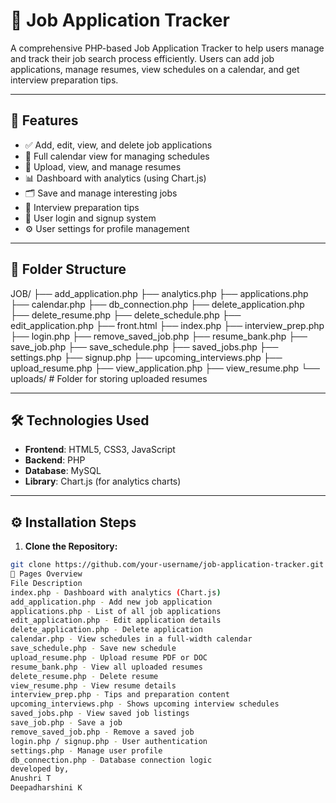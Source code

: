 # 💼 Job Application Tracker

A comprehensive PHP-based Job Application Tracker to help users manage and track their job search process efficiently. Users can add job applications, manage resumes, view schedules on a calendar, and get interview preparation tips.

---

## 📌 Features

- ✅ Add, edit, view, and delete job applications
- 📅 Full calendar view for managing schedules
- 📄 Upload, view, and manage resumes
- 📊 Dashboard with analytics (using Chart.js)
- 🗂 Save and manage interesting jobs
- 🧠 Interview preparation tips
- 🔐 User login and signup system
- ⚙️ User settings for profile management

---

## 📁 Folder Structure
JOB/
├── add_application.php
├── analytics.php
├── applications.php
├── calendar.php
├── db_connection.php
├── delete_application.php
├── delete_resume.php
├── delete_schedule.php
├── edit_application.php
├── front.html
├── index.php
├── interview_prep.php
├── login.php
├── remove_saved_job.php
├── resume_bank.php
├── save_job.php
├── save_schedule.php
├── saved_jobs.php
├── settings.php
├── signup.php
├── upcoming_interviews.php
├── upload_resume.php
├── view_application.php
├── view_resume.php
└── uploads/ # Folder for storing uploaded resumes

---

## 🛠️ Technologies Used

- **Frontend**: HTML5, CSS3, JavaScript
- **Backend**: PHP
- **Database**: MySQL
- **Library**: Chart.js (for analytics charts)

---

## ⚙️ Installation Steps

1. **Clone the Repository:**

```bash
git clone https://github.com/your-username/job-application-tracker.git
🧾 Pages Overview
File Description
index.php - Dashboard with analytics (Chart.js)
add_application.php - Add new job application
applications.php - List of all job applications
edit_application.php - Edit application details
delete_application.php - Delete application
calendar.php - View schedules in a full-width calendar
save_schedule.php - Save new schedule
upload_resume.php - Upload resume PDF or DOC
resume_bank.php - View all uploaded resumes
delete_resume.php - Delete resume
view_resume.php - View resume details
interview_prep.php - Tips and preparation content
upcoming_interviews.php - Shows upcoming interview schedules
saved_jobs.php - View saved job listings
save_job.php - Save a job
remove_saved_job.php - Remove a saved job
login.php / signup.php - User authentication
settings.php - Manage user profile
db_connection.php - Database connection logic
developed by,
Anushri T
Deepadharshini K
